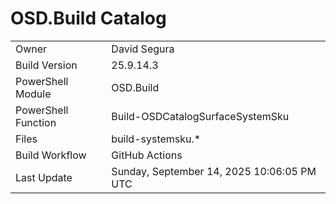 ﻿# OSD.Build Catalog

| | |
|-|-|
| Owner | David Segura |
| Build Version | 25.9.14.3 |
| PowerShell Module | OSD.Build |
| PowerShell Function | Build-OSDCatalogSurfaceSystemSku |
| Files | build-systemsku.* |
| Build Workflow | GitHub Actions |
| Last Update | Sunday, September 14, 2025 10:06:05 PM UTC |
